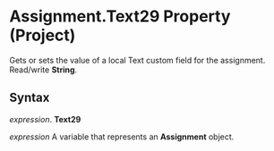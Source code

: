 
# Assignment.Text29 Property (Project)

Gets or sets the value of a local Text custom field for the assignment. Read/write  **String**.


## Syntax

 _expression_. **Text29**

 _expression_ A variable that represents an **Assignment** object.

